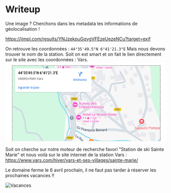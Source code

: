 # Writeup

Une image ? Cherchons dans les metadata les informations de géolocalisation !

https://jimpl.com/results/YNJzekpuGqvgVFEzeUezeNCu?target=exif

On retrouve les coordonnées : `44°35'49.5"N 6°41'21.3"E` 
Mais nous devons trouver le nom de la station. 
Soit on est smart et on fait le lien directement sur le site avec les coordonnées : Vars.
![Carte](carte.png)

Soit on cherche sur notre moteur de recherche favori "Station de ski Sainte Marie" et nous voilà sur le site internet de la station Vars : https://www.vars.com/hiver/vars-et-ses-villages/sainte-marie/

Le domaine ferme le 6 avril prochain, il ne faut pas tarder à réserver les prochaines vacances !!

![Vacances](https://blog.travelski.com/wp-content/uploads/2015/11/tumblr_ndecq5vLeZ1r3gb3zo4_400.gif) 
